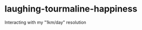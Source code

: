 laughing-tourmaline-happiness
=============================

Interacting with my "1km/day" resolution
